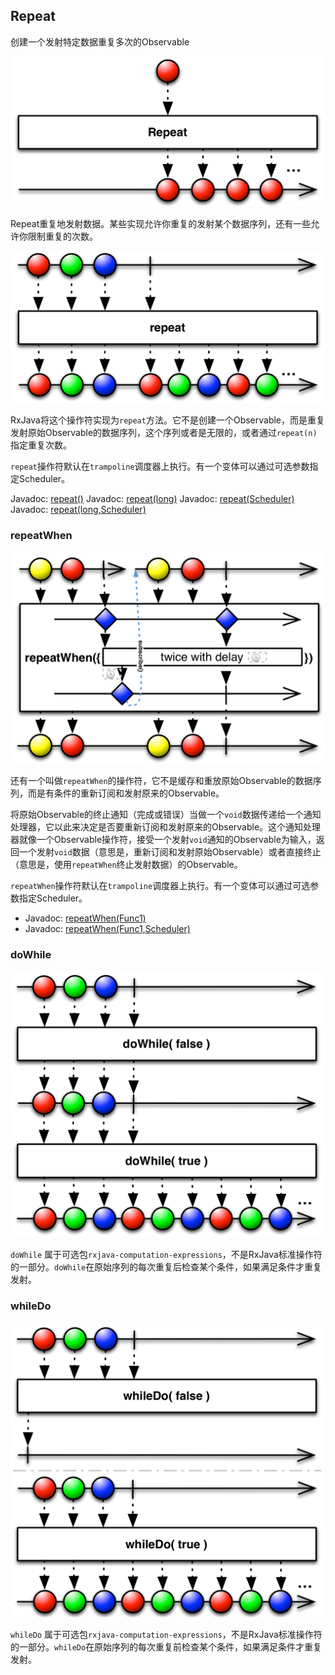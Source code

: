 

## Repeat

创建一个发射特定数据重复多次的Observable

![repeat](../images/operators/repeat.c.png)

Repeat重复地发射数据。某些实现允许你重复的发射某个数据序列，还有一些允许你限制重复的次数。

![repeat](../images/operators/repeat.o.png)

RxJava将这个操作符实现为`repeat`方法。它不是创建一个Observable，而是重复发射原始Observable的数据序列，这个序列或者是无限的，或者通过`repeat(n)`指定重复次数。

`repeat`操作符默认在`trampoline`调度器上执行。有一个变体可以通过可选参数指定Scheduler。

Javadoc: [repeat()](http://reactivex.io/RxJava/javadoc/rx/Observable.html#repeat())
Javadoc: [repeat(long)](http://reactivex.io/RxJava/javadoc/rx/Observable.html#repeat(long))
Javadoc: [repeat(Scheduler)](http://reactivex.io/RxJava/javadoc/rx/Observable.html#repeat(rx.Scheduler))
Javadoc: [repeat(long,Scheduler)](http://reactivex.io/RxJava/javadoc/rx/Observable.html#repeat(long,%20rx.Scheduler))

### repeatWhen

![repeatWhen](../images/operators/repeatWhen.f.png)

还有一个叫做`repeatWhen`的操作符，它不是缓存和重放原始Observable的数据序列，而是有条件的重新订阅和发射原来的Observable。

将原始Observable的终止通知（完成或错误）当做一个`void`数据传递给一个通知处理器，它以此来决定是否要重新订阅和发射原来的Observable。这个通知处理器就像一个Observable操作符，接受一个发射`void`通知的Observable为输入，返回一个发射`void`数据（意思是，重新订阅和发射原始Observable）或者直接终止（意思是，使用`repeatWhen`终止发射数据）的Observable。

`repeatWhen`操作符默认在`trampoline`调度器上执行。有一个变体可以通过可选参数指定Scheduler。

* Javadoc: [repeatWhen(Func1)](http://reactivex.io/RxJava/javadoc/rx/Observable.html#repeatWhen(rx.functions.Func1))
* Javadoc: [repeatWhen(Func1,Scheduler)](http://reactivex.io/RxJava/javadoc/rx/Observable.html#repeatWhen(rx.functions.Func1,%20rx.Scheduler))


### doWhile

![doWhile](../images/operators/doWhile.png)

`doWhile` 属于可选包`rxjava-computation-expressions`，不是RxJava标准操作符的一部分。`doWhile`在原始序列的每次重复后检查某个条件，如果满足条件才重复发射。

### whileDo

![whileDo](../images/operators/whileDo.png)

`whileDo` 属于可选包`rxjava-computation-expressions`，不是RxJava标准操作符的一部分。`whileDo`在原始序列的每次重复前检查某个条件，如果满足条件才重复发射。

